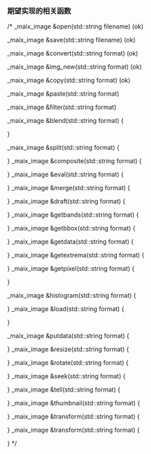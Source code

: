 



### 期望实现的相关函数
/*
  _maix_image &open(std::string filename)           (ok)

  _maix_image &save(std::string filename)           (ok)

  _maix_image &convert(std::string format)          (ok)

  _maix_image &img_new(std::string format)          (ok)

  _maix_image &copy(std::string format)             (ok)

  _maix_image &paste(std::string format)            

  _maix_image &filter(std::string format)           

  _maix_image &blend(std::string format)
  {
    
  }

  _maix_image &split(std::string format)
  {
    
  }
  _maix_image &composite(std::string format)
  {
    
  }
  _maix_image &eval(std::string format)
  {
    
  }
  _maix_image &merge(std::string format)
  {
    
  }
  _maix_image &draft(std::string format)
  {
    
  }
  _maix_image &getbands(std::string format)
  {
    
  }
  _maix_image &getbbox(std::string format)
  {
    
  }
  _maix_image &getdata(std::string format)
  {
    
  }
  _maix_image &getextrema(std::string format)
  {
    
  }
  _maix_image &getpixel(std::string format)
  {
    
  }

  _maix_image &histogram(std::string format)
  {
    
  }
  _maix_image &load(std::string format)
  {
    
  }

  _maix_image &putdata(std::string format)
  {
    
  }
  _maix_image &resize(std::string format)
  {
    
  }
  _maix_image &rotate(std::string format)
  {
    
  }
  _maix_image &seek(std::string format)
  {
    
  }
  _maix_image &tell(std::string format)
  {
    
  }
  _maix_image &thumbnail(std::string format)
  {
    
  }
  _maix_image &transform(std::string format)
  {
    
  }
  _maix_image &transform(std::string format)
  {
    
  }
*/

